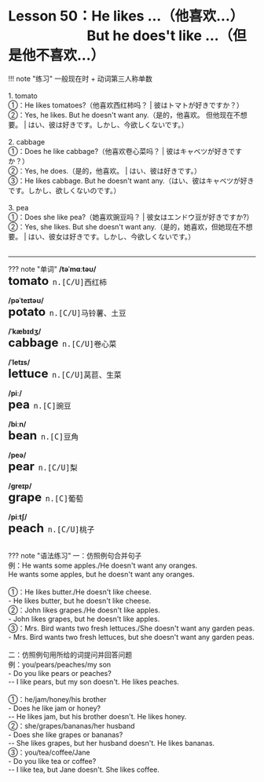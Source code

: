 # Lesson 50：He likes ...（他喜欢...）<br>　　　　　&nbsp;&nbsp;&nbsp;But he does't like ...（但是他不喜欢...）


!!! note "练习"
    一般现在时 + 动词第三人称单数<br>
    <br>
    1. tomato<br>
    ①：He likes tomatoes?（他喜欢西红柿吗？ | 彼はトマトが好きですか？）<br>
    ②：Yes, he likes. But he doesn't want any.（是的，他喜欢。 但他现在不想要。 | はい、彼は好きです。しかし、今欲しくないです。）<br>
    <br>
    2. cabbage<br>
    ①：Does he like cabbage?（他喜欢卷心菜吗？ | 彼はキャベツが好きですか？）<br>
    ②：Yes, he does.（是的，他喜欢。 | はい、彼は好きです。）<br>
    ③：He likes cabbage. But he doesn't want any.（はい、彼はキャベツが好きです。しかし、欲しくないのです。）<br>
    <br>
    3. pea<br>
    ①：Does she like pea?（她喜欢豌豆吗？ | 彼女はエンドウ豆が好きですか?）<br>
    ②：Yes, she likes. But she doesn't want any.（是的，她喜欢，但她现在不想要。 | はい、彼女は好きです。しかし、今欲しくないです。）<br>
    <br>


---
??? note "单词"
    **/təˈmɑːtəʊ/**<br>
    <font size=5>**tomato**</font>&nbsp;&nbsp;<font size=4>`n.[C/U]西红柿`</font><br>
    <br>
    **/pəˈteɪtəʊ/**<br>
    <font size=5>**potato**</font>&nbsp;&nbsp;<font size=4>`n.[C/U]马铃薯、土豆`</font><br>
    <br>
    **/ˈkæbɪdʒ/**<br>
    <font size=5>**cabbage**</font>&nbsp;&nbsp;<font size=4>`n.[C/U]卷心菜`</font><br>
    <br>
    **/ˈletɪs/**<br>
    <font size=5>**lettuce**</font>&nbsp;&nbsp;<font size=4>`n.[C/U]莴苣、生菜`</font><br>
    <br>
    **/piː/**<br>
    <font size=5>**pea**</font>&nbsp;&nbsp;<font size=4>`n.[C]豌豆`</font><br>
    <br>
    **/biːn/**<br>
    <font size=5>**bean**</font>&nbsp;&nbsp;<font size=4>`n.[C]豆角`</font><br>
    <br>
    **/peə/**<br>
    <font size=5>**pear**</font>&nbsp;&nbsp;<font size=4>`n.[C/U]梨`</font><br>
    <br>
    **/ɡreɪp/**<br>
    <font size=5>**grape**</font>&nbsp;&nbsp;<font size=4>`n.[C]葡萄`</font><br>
    <br>
    **/piːtʃ/**<br>
    <font size=5>**peach**</font>&nbsp;&nbsp;<font size=4>`n.[C/U]桃子`</font><br>
    <br>


??? note "语法练习"
    一：仿照例句合并句子<br>
    例：He wants some apples./He doesn't want any oranges.<br>
    He wants some apples, but he doesn't want any oranges.<br>
    <br>
    ①：He likes butter./He doesn't like cheese.<br>
    - He likes butter, but he doesn't like cheese.<br>
    ②：John likes grapes./He doesn't like apples.<br>
    - John likes grapes, but he doesn't like apples.<br>
    ③：Mrs. Bird wants two fresh lettuces./She doesn't want any garden peas.<br>
    - Mrs. Bird wants two fresh lettuces, but she doesn't want any garden peas.<br>
    <br>
    二：仿照例句用所给的词提问并回答问题<br>
    例：you/pears/peaches/my son<br>
    - Do you like pears or peaches?<br>
    -- I like pears, but my son doesn't. He likes peaches.<br>
    <br>
    ①：he/jam/honey/his brother<br>
    - Does he like jam or honey?<br>
    -- He likes jam, but his brother doesn't. He likes honey.<br>
    ②：she/grapes/bananas/her husband<br>
    - Does she like grapes or bananas?<br>
    -- She likes grapes, but her husband doesn't. He likes bananas.<br>
    ③：you/tea/coffee/Jane<br>
    - Do you like tea or coffee?<br>
    -- I like tea, but Jane doesn't. She likes coffee.<br>

